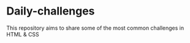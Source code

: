 # Daily-challenges
This repository aims to share some of the most common challenges in HTML &amp; CSS


